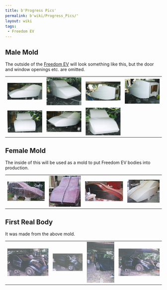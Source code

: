 ```yaml
---
title: b'Progress Pics'
permalink: b'wiki/Progress_Pics/'
layout: wiki
tags:
 - Freedom EV
---
```


Male Mold
---------

The outside of the [Freedom EV](/wiki/Freedom_EV "wikilink") will look
something like this, but the door and window openings etc. are omitted.

|                                              |                                              |                                              |                                              |
|----------------------------------------------|----------------------------------------------|----------------------------------------------|----------------------------------------------|
| ![](Freedom_EV_-1.jpg "Freedom_EV_-1.jpg")   | ![](Freedom_EV_-_2.jpg "Freedom_EV_-_2.jpg") | ![](Freedom_EV_-_3.jpg "Freedom_EV_-_3.jpg") | ![](Freedom_EV_-_4.jpg "Freedom_EV_-_4.jpg") |
| ![](Freedom_EV_-_5.jpg "Freedom_EV_-_5.jpg") | ![](Freedom_EV_-_6.jpg "Freedom_EV_-_6.jpg") | ![](Freedom_EV_-_7.jpg "Freedom_EV_-_7.jpg") |                                              |

Female Mold
-----------

The inside of this will be used as a mold to put Freedom EV bodies into
production.

|                                                                                             |                                                                                                                                                      |                      |                                                 |
|---------------------------------------------------------------------------------------------|------------------------------------------------------------------------------------------------------------------------------------------------------|----------------------|-------------------------------------------------|
| ![As it came back from the boat shop](Hr_R001-010.jpg "As it came back from the boat shop") | ![Splits in half down the middle to release the body from the mold](R001-011.jpg "Splits in half down the middle to release the body from the mold") | ![](Hr_R001-012.jpg) | ![Painted mold](Hr_R001-019.jpg "Painted mold") |

First Real Body
---------------

It was made from the above mold.

|                                  |                                                                             |                                  |                                  |
|----------------------------------|-----------------------------------------------------------------------------|----------------------------------|----------------------------------|
| ![](10-31-2006_Prototype-05.jpg) | ![Windshield installed](10-31-2006_Prototype-13.jpg "Windshield installed") | ![](10-31-2006_Prototype-27.jpg) | ![](10-31-2006_Prototype-06.jpg) |

